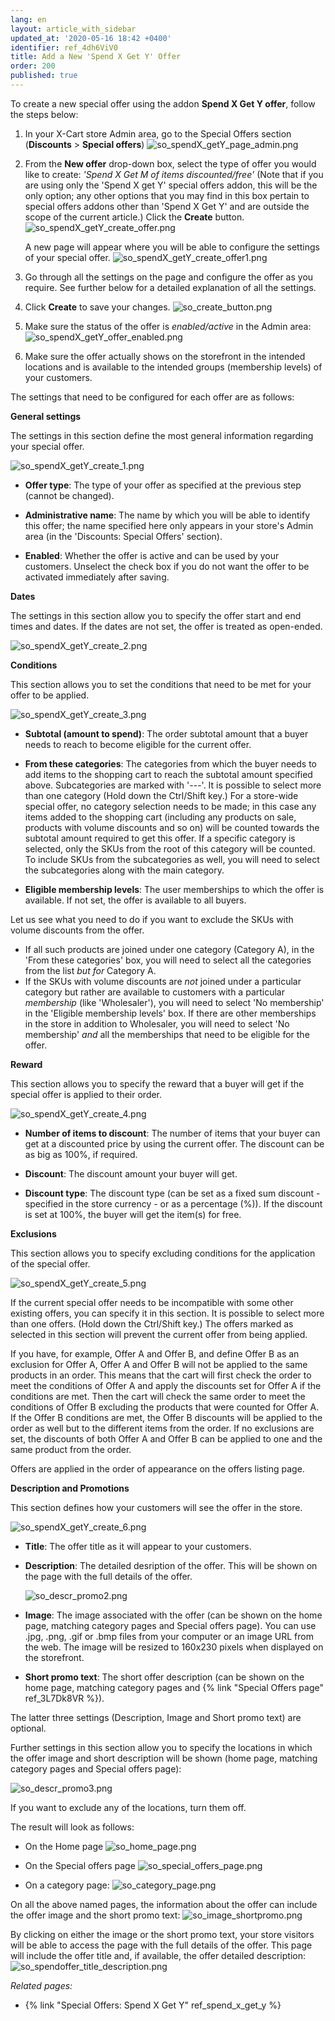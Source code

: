 ```yaml
---
lang: en
layout: article_with_sidebar
updated_at: '2020-05-16 18:42 +0400'
identifier: ref_4dh6ViV0
title: Add a New 'Spend X Get Y' Offer
order: 200
published: true
---
```

To create a new special offer using the addon **Spend X Get Y offer**, follow the steps below:

1. In your X-Cart store Admin area, go to the Special Offers section (**Discounts** > **Special offers**)
   ![so_spendX_getY_page_admin.png]({{site.baseurl}}/attachments/ref_4dh6ViV0/so_spendX_getY_page_admin.png)

2. From the **New offer** drop-down box, select the type of offer you would like to create: _'Spend X Get M of items discounted/free'_ (Note that if you are using only the 'Spend X get Y' special offers addon, this will be the only option; any other options that you may find in this box pertain to special offers addons other than 'Spend X Get Y' and are outside the scope of the current article.)  Click the **Create** button.  
   ![so_spendX_getY_create_offer.png]({{site.baseurl}}/attachments/ref_4dh6ViV0/so_spendX_getY_create_offer.png)
   
   A new page will appear where you will be able to configure the settings of your special offer.
   ![so_spendX_getY_create_offer1.png]({{site.baseurl}}/attachments/ref_4dh6ViV0/so_spendX_getY_create_offer1.png)
      
3. Go through all the settings on the page and configure the offer as you require. See further below for a detailed explanation of all the settings.
 
4. Click **Create** to save your changes. 
   ![so_create_button.png]({{site.baseurl}}/attachments/ref_5KycxjBU/so_create_button.png)

5. Make sure the status of the offer is *enabled/active* in the Admin area:
   ![so_spendX_getY_offer_enabled.png]({{site.baseurl}}/attachments/ref_4dh6ViV0/so_spendX_getY_offer_enabled.png)

6. Make sure the offer actually shows on the storefront in the intended locations and is available to the intended groups (membership levels) of your customers. 



The settings that need to be configured for each offer are as follows:

**General settings**
   
The settings in this section define the most general information regarding your special offer.

  ![so_spendX_getY_create_1.png]({{site.baseurl}}/attachments/ref_4dh6ViV0/so_spendX_getY_create_1.png)

* **Offer type**: The type of your offer as specified at the previous step (cannot be changed).

* **Administrative name**: The name by which you will be able to identify this offer; the name specified here only appears in your store's Admin area (in the 'Discounts: Special Offers' section). 

* **Enabled**: Whether the offer is active and can be used by your customers. Unselect the check box if you do not want the offer to be activated immediately after saving.  


**Dates**

The settings in this section allow you to specify the offer start and end times and dates. If the dates are not set, the offer is treated as open-ended. 

  ![so_spendX_getY_create_2.png]({{site.baseurl}}/attachments/ref_4dh6ViV0/so_spendX_getY_create_2.png)


**Conditions**

This section allows you to set the conditions that need to be met for your offer to be applied.

  ![so_spendX_getY_create_3.png]({{site.baseurl}}/attachments/ref_4dh6ViV0/so_spendX_getY_create_3.png)

* **Subtotal (amount to spend)**: The order subtotal amount that a buyer needs to reach to become eligible for the current offer.

* **From these categories**: The categories from which the buyer needs to add items to the shopping cart to reach the subtotal amount specified above. Subcategories are marked with '---'. It is possible to select more than one category (Hold down the Ctrl/Shift key.)
For a store-wide special offer, no category selection needs to be made; in this case any items added to the shopping cart (including any products on sale, products with volume discounts and so on) will be counted towards the subtotal amount required to get this offer. If a specific category is selected, only the SKUs from the root of this category will be counted. To include SKUs from the subcategories as well, you will need to select the subcategories along with the main category.

* **Eligible membership levels**: The user memberships to which the offer is available. If not set, the offer is available to all buyers.

Let us see what you need to do if you want to exclude the SKUs with volume discounts from the offer. 
* If all such products are joined under one category (Category A), in the 'From these categories' box, you will need to select all the categories from the list *but for* Category A. 
* If the SKUs with volume discounts are *not* joined under a particular category but rather are available to customers with a particular *membership* (like 'Wholesaler'), you will need to select 'No membership' in the 'Eligible membership levels' box. If there are other memberships in the store in addition to Wholesaler, you will need to select 'No membership' *and* all the memberships that need to be eligible for the offer.

**Reward**

This section allows you to specify the reward that a buyer will get if the special offer is applied to their order.

  ![so_spendX_getY_create_4.png]({{site.baseurl}}/attachments/ref_4dh6ViV0/so_spendX_getY_create_4.png)

* **Number of items to discount**: The number of items that your buyer can get at a discounted price by using the current offer. The discount can be as big as 100%, if required. 

* **Discount**: The discount amount your buyer will get.

* **Discount type**: The discount type (can be set as a fixed sum discount - specified in the store currency - or as a percentage (%)). If the discount is set at 100%, the buyer will get the item(s) for free.
  

**Exclusions**

This section allows you to specify excluding conditions for the application of the special offer.

  ![so_spendX_getY_create_5.png]({{site.baseurl}}/attachments/ref_4dh6ViV0/so_spendX_getY_create_5.png)

If the current special offer needs to be incompatible with some other existing offers, you can specify it in this section. It is possible to select more than one offers. (Hold down the Ctrl/Shift key.) The offers marked as selected in this section will prevent the current offer from being applied.
  
If you have, for example, Offer A and Offer B, and define Offer B as an exclusion for Offer A, Offer A and Offer B will not be applied to the same products in an order. This means that the cart will first check the order to meet the conditions of Offer A and apply the discounts set for Offer A if the conditions are met. Then the cart will check the same order to meet the conditions of Offer B excluding the products that were counted for Offer A. If the Offer B conditions are met, the Offer B discounts will be applied to the order as well but to the different items from the order. If no exclusions are set, the discounts of both Offer A and Offer B can be applied to one and the same product from the order. 

Offers are applied in the order of appearance on the offers listing page.


**Description and Promotions**

This section defines how your customers will see the offer in the store. 
  
  ![so_spendX_getY_create_6.png]({{site.baseurl}}/attachments/ref_4dh6ViV0/so_spendX_getY_create_6.png)

* **Title**: The offer title as it will appear to your customers.

* **Description**: The detailed desription of the offer. This will be shown on the page with the full details of the offer.

  ![so_descr_promo2.png]({{site.baseurl}}/attachments/ref_5KycxjBU/so_descr_promo2.png)
  
* **Image**: The image associated with the offer (can be shown on the home page, matching category pages and Special offers page). You can use .jpg, .png, .gif or .bmp files from your computer or an image URL from the web. The image will be resized to 160x230 pixels when displayed on the storefront. 

* **Short promo text**: The short offer description (can be shown on the home page, matching category pages and {% link "Special Offers page" ref_3L7Dk8VR %}).

The latter three settings (Description, Image and Short promo text) are optional. 
 
Further settings in this section allow you to specify the locations in which the offer image and short description will be shown (home page, matching category pages and Special offers page):

  ![so_descr_promo3.png]({{site.baseurl}}/attachments/ref_5KycxjBU/so_descr_promo3.png)

If you want to exclude any of the locations, turn them off.

 
The result will look as follows:

* On the Home page
  ![so_home_page.png]({{site.baseurl}}/attachments/ref_5KycxjBU/so_home_page.png)

* On the Special offers page
  ![so_special_offers_page.png]({{site.baseurl}}/attachments/ref_5KycxjBU/so_special_offers_page.png)

* On a category page:
  ![so_category_page.png]({{site.baseurl}}/attachments/ref_5KycxjBU/so_category_page.png)
  
On all the above named pages, the information about the offer can include the offer image and the short promo text:
  ![so_image_shortpromo.png]({{site.baseurl}}/attachments/ref_5KycxjBU/so_image_shortpromo.png)
   
By clicking on either the image or the short promo text, your store visitors will be able to access the page with the full details of the offer. This page will include the offer title and, if available, the offer detailed description:
  ![so_spendoffer_title_description.png]({{site.baseurl}}/attachments/ref_4dh6ViV0/so_spendoffer_title_description.png)



_Related pages:_
   
  * {% link "Special Offers: Spend X Get Y" ref_spend_x_get_y %}

